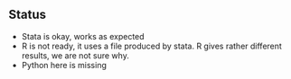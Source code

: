 ## Status

* Stata is okay, works as expected
* R is not ready, it uses a file produced by stata. R gives rather different results, we are not sure why. 
* Python here is missing

